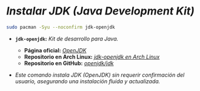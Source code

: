 <!-- Autor: Daniel Benjamin Perez Morales -->
<!-- GitHub: https://github.com/DanielBenjaminPerezMoralesDev13 -->
<!-- Gitlab: https://gitlab.com/DanielBenjaminPerezMoralesDev13 -->
<!-- Correo electrónico: danielperezdev@proton.me -->

# ***Instalar JDK (Java Development Kit)***

```bash
sudo pacman -Syu --noconfirm jdk-openjdk
```

- **`jdk-openjdk`:** *Kit de desarrollo para Java.*
  - **Página oficial:** *[OpenJDK](https://openjdk.java.net/ "https://openjdk.java.net/")*
  - **Repositorio en Arch Linux:** *[jdk-openjdk en Arch Linux](https://archlinux.org/packages/extra/x86_64/jdk-openjdk/ "https://archlinux.org/packages/extra/x86_64/jdk-openjdk/")*
  - **Repositorio en GitHub:** *[openjdk/jdk](https://github.com/openjdk/jdk "https://github.com/openjdk/jdk")*

- *Este comando instala JDK (OpenJDK) sin requerir confirmación del usuario, asegurando una instalación fluida y actualizada.*
